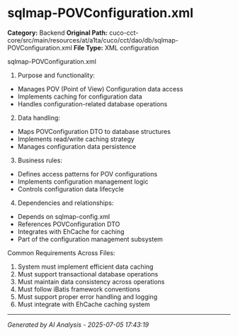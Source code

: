 # sqlmap-POVConfiguration.xml

**Category:** Backend
**Original Path:** cuco-cct-core/src/main/resources/at/a1ta/cuco/cct/dao/db/sqlmap-POVConfiguration.xml
**File Type:** XML configuration

sqlmap-POVConfiguration.xml
1. Purpose and functionality:
- Manages POV (Point of View) Configuration data access
- Implements caching for configuration data
- Handles configuration-related database operations

2. Data handling:
- Maps POVConfiguration DTO to database structures
- Implements read/write caching strategy
- Manages configuration data persistence

3. Business rules:
- Defines access patterns for POV configurations
- Implements configuration management logic
- Controls configuration data lifecycle

4. Dependencies and relationships:
- Depends on sqlmap-config.xml
- References POVConfiguration DTO
- Integrates with EhCache for caching
- Part of the configuration management subsystem

Common Requirements Across Files:
1. System must implement efficient data caching
2. Must support transactional database operations
3. Must maintain data consistency across operations
4. Must follow iBatis framework conventions
5. Must support proper error handling and logging
6. Must integrate with EhCache caching system

---
*Generated by AI Analysis - 2025-07-05 17:43:19*
